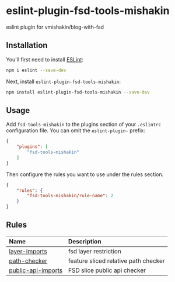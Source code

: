 # eslint-plugin-fsd-tools-mishakin

eslint plugin for vmishakin/blog-with-fsd

## Installation

You'll first need to install [ESLint](https://eslint.org/):

```sh
npm i eslint --save-dev
```

Next, install `eslint-plugin-fsd-tools-mishakin`:

```sh
npm install eslint-plugin-fsd-tools-mishakin --save-dev
```

## Usage

Add `fsd-tools-mishakin` to the plugins section of your `.eslintrc` configuration file. You can omit the `eslint-plugin-` prefix:

```json
{
    "plugins": [
        "fsd-tools-mishakin"
    ]
}
```


Then configure the rules you want to use under the rules section.

```json
{
    "rules": {
        "fsd-tools-mishakin/rule-name": 2
    }
}
```

## Rules

<!-- begin auto-generated rules list -->

| Name                                                   | Description                          |
| :----------------------------------------------------- | :----------------------------------- |
| [layer-imports](docs/rules/layer-imports.md)           | fsd layer restriction                |
| [path-checker](docs/rules/path-checker.md)             | feature sliced relative path checker |
| [public-api-imports](docs/rules/public-api-imports.md) | FSD slice public api checker         |

<!-- end auto-generated rules list -->


